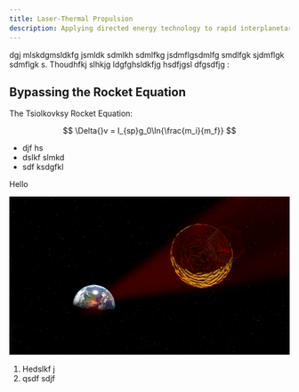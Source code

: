 ```yaml
---
title: Laser-Thermal Propulsion
description: Applying directed energy technology to rapid interplanetary transit
---
```

dgj mlskdgmsldkfg jsmldk sdmlkh  sdmlfkg jsdmflgsdmlfg smdlfgk sjdmflgk sdmflgk s. Thoudhfkj slhkjg ldgfghsldkfjg hsdfjgsl dfgsdfjg :

## Bypassing the Rocket Equation
The Tsiolkovksy Rocket Equation:

$$
\Delta{}v = I_{sp}g_0\ln{\frac{m_i}{m_f}}
$$

* djf hs
* dslkf slmkd
* sdf ksdgfkl

Hello

![Laser-driven lightsail](media/scenic_heavyperturb_edited.png "3D Render of a lightsail in action")

1. Hedslkf j
2. qsdf sdjf